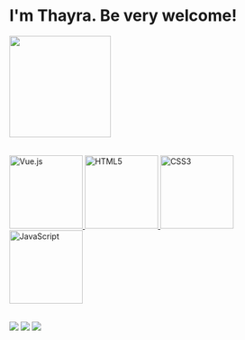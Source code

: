 # I'm Thayra. Be very welcome!

<table>
  <a href="https://github.com/thayrahoffmann">
  <img height="180em" src="https://github-readme-stats.vercel.app/api?username=thayrahoffmann&show_icons=true&theme=tokyonight&include_all_commits=true&count_private=true"/>
 </table>
    
<table>
  <a href="https://github.com/thayrahoffmann">
  <img src="https://img.icons8.com/color/2x/vue-js.png" width="130" alt="Vue.js">
  <img src="https://img.icons8.com/color/2x/html-5.png" width="130" alt="HTML5">
  <img src="https://img.icons8.com/color/2x/css3.png" width="130" alt="CSS3">
  <img src="https://img.icons8.com/nolan/2x/javascript.png" width="130" alt="JavaScript">
</table>

<div> 
  <a href="https://www.instagram.com/thata.hof/" target="_blank"><img src="https://img.shields.io/badge/-Instagram-%23E4405F?style=for-the-badge&logo=instagram&logoColor=white" target="_blank"></a>
  <a href = "mailto: thayrahoffmann12@gmail.com"><img src="https://img.shields.io/badge/-Gmail-%23333?style=for-the-badge&logo=gmail&logoColor=white" target="_blank"></a>
  <a href="https://www.linkedin.com/in/thayrahoffmann/" target="_blank"><img src="https://img.shields.io/badge/-LinkedIn-%230077B5?style=for-the-badge&logo=linkedin&logoColor=white" target="_blank"></a> 
</div>
